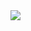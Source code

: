 <img src="{https://img.shields.io/badge/Python-FFD43B?style=for-the-badge&logo=python&logoColor=blue}"/>
